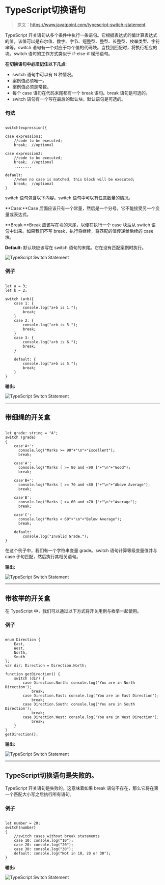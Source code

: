 # TypeScript切换语句

> 原文：<https://www.javatpoint.com/typescript-switch-statement>

TypeScript 开关语句从多个条件中执行一条语句。它根据表达式的值计算表达式的值，该值可以是布尔值、数字、字节、短整型、整型、长整型、枚举类型、字符串等。switch 语句有一个对应于每个值的代码块。当找到匹配时，将执行相应的块。switch 语句的工作方式类似于 if-else-if 梯形语句。

**在切换语句中必须记住以下几点:**

*   switch 语句中可以有 N 种情况。
*   案例值必须唯一。
*   案例值必须是常数。
*   每个 case 语句在代码末尾都有一个 break 语句。break 语句是可选的。
*   switch 语句有一个写在最后的默认块。默认语句是可选的。

### 句法

```

switch(expression){

case expression1:
    //code to be executed;
    break;  //optional

case expression2:
    //code to be executed;
    break;  //optional
    ........

default:
    //when no case is matched, this block will be executed;
    break;  //optional
}

```

switch 语句包含以下内容。switch 语句中可以有任意数量的情况。

**Case:**Case 后面应该只有一个常量，然后是一个分号。它不能接受另一个变量或表达式。

**Break:**Break 应该写在块的末尾，以便在执行一个 case 块后从 switch 语句中出来。如果我们不写 break，执行将继续，将匹配的值传递给后续的 case 块。

**Default:** 默认块应该写在 switch 语句的末尾。它在没有匹配案例时执行。

![TypeScript Switch Statement](img/f62dec2a4308c2c449eb3d1ff56747a7.png)

### 例子

```

let a = 3;
let b = 2;

switch (a+b){
    case 1: {
        console.log("a+b is 1.");
        break;
    }
    case 2: {
        console.log("a+b is 5.");
        break;
    }
    case 3: {
        console.log("a+b is 6.");
        break;
    }

    default: {
        console.log("a+b is 5.");
        break;
    }
}

```

**输出:**

![TypeScript Switch Statement](img/9d812d590715c9ff1b2f115a21ebd764.png)

* * *

## 带细绳的开关盒

```

let grade: string = "A";
switch (grade)
{ 
    case'A+':
      console.log("Marks >= 90"+"\n"+"Excellent");
      break;

    case'A':
      console.log("Marks [ >= 80 and <90 ]"+"\n"+"Good");
      break;

    case'B+':
      console.log("Marks [ >= 70 and <80 ]"+"\n"+"Above Average");
      break;

    case'B':
      console.log("Marks [ >= 60 and <70 ]"+"\n"+"Average");
      break;

    case'C':
      console.log("Marks < 60"+"\n"+"Below Average");
      break;

    default:
        console.log("Invalid Grade.");
}

```

在这个例子中，我们有一个字符串变量 grade。switch 语句计算等级变量值并与 case 子句匹配，然后执行其相关语句。

**输出:**

![TypeScript Switch Statement](img/93bd8bf60cbecbc0e9dcbe892665a0eb.png)

* * *

## 带枚举的开关盒

在 TypeScript 中，我们可以通过以下方式将开关用例与枚举一起使用。

### 例子

```

enum Direction {
    East,
	West,
	North,
    South    
};
var dir: Direction = Direction.North;

function getDirection() {
    switch (dir) {
        case Direction.North: console.log('You are in North Direction');
            break;
        case Direction.East: console.log('You are in East Direction');
            break;
        case Direction.South: console.log('You are in South Direction');
            break;
        case Direction.West: console.log('You are in West Direction');
            break;
    }
}
getDirection();

```

**输出:**

![TypeScript Switch Statement](img/496970ea2d7e014f99dcdc2ccb72449b.png)

* * *

## TypeScript切换语句是失败的。

TypeScript 开关语句是失败的。这意味着如果 break 语句不存在，那么它将在第一个匹配大小写之后执行所有语句。

### 例子

```

let number = 20;  
switch(number)
{  
    //switch cases without break statements  
    case 10: console.log("10");  
    case 20: console.log("20");  
    case 30: console.log("30");  
    default: console.log("Not in 10, 20 or 30");
}

```

**输出:**

![TypeScript Switch Statement](img/1aec32bd7e23dab6f13b2b2388dfc0f9.png)